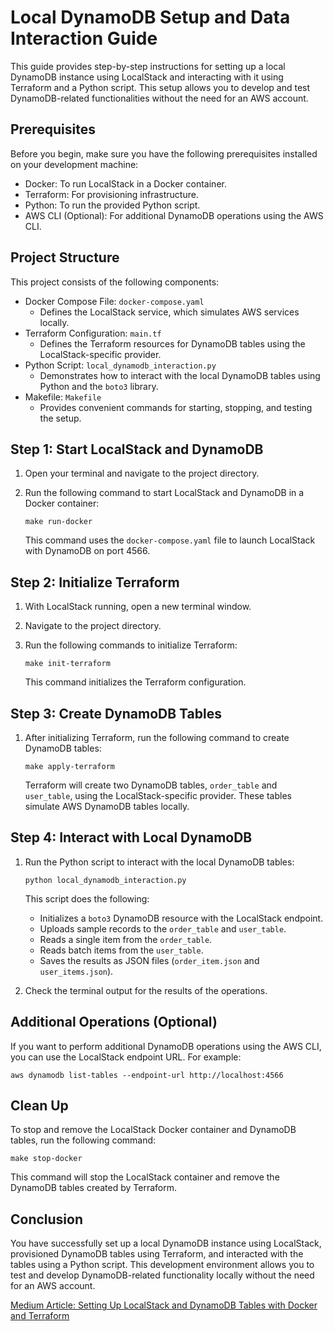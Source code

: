 # Local DynamoDB Setup and Data Interaction Guide

This guide provides step-by-step instructions for setting up a local DynamoDB instance using LocalStack and interacting with it using Terraform and a Python script. This setup allows you to develop and test DynamoDB-related functionalities without the need for an AWS account.

## Prerequisites

Before you begin, make sure you have the following prerequisites installed on your development machine:

- Docker: To run LocalStack in a Docker container.
- Terraform: For provisioning infrastructure.
- Python: To run the provided Python script.
- AWS CLI (Optional): For additional DynamoDB operations using the AWS CLI.

## Project Structure

This project consists of the following components:

- Docker Compose File: `docker-compose.yaml`
  - Defines the LocalStack service, which simulates AWS services locally.
- Terraform Configuration: `main.tf`
  - Defines the Terraform resources for DynamoDB tables using the LocalStack-specific provider.
- Python Script: `local_dynamodb_interaction.py`
  - Demonstrates how to interact with the local DynamoDB tables using Python and the `boto3` library.
- Makefile: `Makefile`
  - Provides convenient commands for starting, stopping, and testing the setup.

## Step 1: Start LocalStack and DynamoDB

1. Open your terminal and navigate to the project directory.

2. Run the following command to start LocalStack and DynamoDB in a Docker container:

   ```shell
   make run-docker
   ```

   This command uses the `docker-compose.yaml` file to launch LocalStack with DynamoDB on port 4566.

## Step 2: Initialize Terraform

1. With LocalStack running, open a new terminal window.

2. Navigate to the project directory.

3. Run the following commands to initialize Terraform:

   ```shell
   make init-terraform
   ```

   This command initializes the Terraform configuration.

## Step 3: Create DynamoDB Tables

1. After initializing Terraform, run the following command to create DynamoDB tables:

   ```shell
   make apply-terraform
   ```

   Terraform will create two DynamoDB tables, `order_table` and `user_table`, using the LocalStack-specific provider. These tables simulate AWS DynamoDB tables locally.

## Step 4: Interact with Local DynamoDB

1. Run the Python script to interact with the local DynamoDB tables:

   ```shell
   python local_dynamodb_interaction.py
   ```

   This script does the following:

   - Initializes a `boto3` DynamoDB resource with the LocalStack endpoint.
   - Uploads sample records to the `order_table` and `user_table`.
   - Reads a single item from the `order_table`.
   - Reads batch items from the `user_table`.
   - Saves the results as JSON files (`order_item.json` and `user_items.json`).

2. Check the terminal output for the results of the operations.

## Additional Operations (Optional)

If you want to perform additional DynamoDB operations using the AWS CLI, you can use the LocalStack endpoint URL. For example:

```shell
aws dynamodb list-tables --endpoint-url http://localhost:4566
```

## Clean Up

To stop and remove the LocalStack Docker container and DynamoDB tables, run the following command:

```shell
make stop-docker
```

This command will stop the LocalStack container and remove the DynamoDB tables created by Terraform.

## Conclusion

You have successfully set up a local DynamoDB instance using LocalStack, provisioned DynamoDB tables using Terraform, and interacted with the tables using a Python script. This development environment allows you to test and develop DynamoDB-related functionality locally without the need for an AWS account.

[Medium Article: Setting Up LocalStack and DynamoDB Tables with Docker and Terraform](https://medium.com/@pushpam.ankit/setting-up-localstack-and-dynamodb-tables-with-docker-and-terraform-44e2811d554d)
